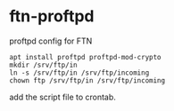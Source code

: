 # ftn-proftpd
proftpd config for FTN

```
apt install proftpd proftpd-mod-crypto
mkdir /srv/ftp/in
ln -s /srv/ftp/in /srv/ftp/incoming
chown ftp /srv/ftp/in /srv/ftp/incoming
```
add the script file to crontab.
